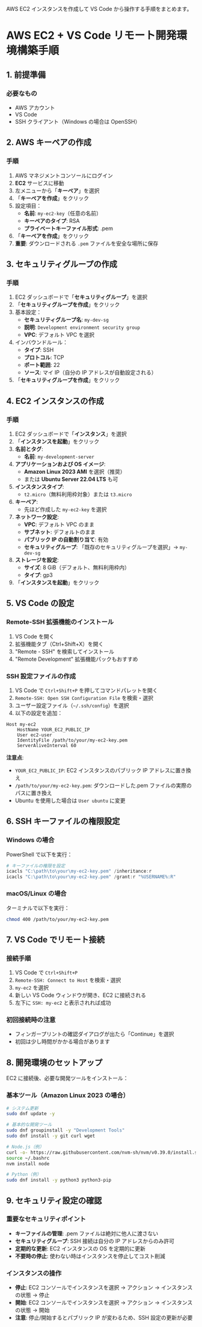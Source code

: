 AWS EC2 インスタンスを作成して VS Code から操作する手順をまとめます。

# AWS EC2 + VS Code リモート開発環境構築手順

## 1. 前提準備

### 必要なもの

- AWS アカウント
- VS Code
- SSH クライアント（Windows の場合は OpenSSH）

## 2. AWS キーペアの作成

### 手順

1. AWS マネジメントコンソールにログイン
2. **EC2** サービスに移動
3. 左メニューから「**キーペア**」を選択
4. 「**キーペアを作成**」をクリック
5. 設定項目：
   - **名前**: `my-ec2-key`（任意の名前）
   - **キーペアのタイプ**: RSA
   - **プライベートキーファイル形式**: .pem
6. 「**キーペアを作成**」をクリック
7. **重要**: ダウンロードされる `.pem` ファイルを安全な場所に保存

## 3. セキュリティグループの作成

### 手順

1. EC2 ダッシュボードで「**セキュリティグループ**」を選択
2. 「**セキュリティグループを作成**」をクリック
3. 基本設定：
   - **セキュリティグループ名**: `my-dev-sg`
   - **説明**: `Development environment security group`
   - **VPC**: デフォルト VPC を選択
4. インバウンドルール：
   - **タイプ**: SSH
   - **プロトコル**: TCP
   - **ポート範囲**: 22
   - **ソース**: マイ IP（自分の IP アドレスが自動設定される）
5. 「**セキュリティグループを作成**」をクリック

## 4. EC2 インスタンスの作成

### 手順

1. EC2 ダッシュボードで「**インスタンス**」を選択
2. 「**インスタンスを起動**」をクリック
3. **名前とタグ**:
   - **名前**: `my-development-server`
4. **アプリケーションおよび OS イメージ**:
   - **Amazon Linux 2023 AMI** を選択（推奨）
   - または **Ubuntu Server 22.04 LTS** も可
5. **インスタンスタイプ**:
   - `t2.micro`（無料利用枠対象）または `t3.micro`
6. **キーペア**:
   - 先ほど作成した `my-ec2-key` を選択
7. **ネットワーク設定**:
   - **VPC**: デフォルト VPC のまま
   - **サブネット**: デフォルトのまま
   - **パブリック IP の自動割り当て**: 有効
   - **セキュリティグループ**: 「既存のセキュリティグループを選択」→ `my-dev-sg`
8. **ストレージを設定**:
   - **サイズ**: 8 GiB（デフォルト、無料利用枠内）
   - **タイプ**: gp3
9. 「**インスタンスを起動**」をクリック

## 5. VS Code の設定

### Remote-SSH 拡張機能のインストール

1. VS Code を開く
2. 拡張機能タブ（Ctrl+Shift+X）を開く
3. "Remote - SSH" を検索してインストール
4. "Remote Development" 拡張機能パックもおすすめ

### SSH 設定ファイルの作成

1. VS Code で `Ctrl+Shift+P` を押してコマンドパレットを開く
2. `Remote-SSH: Open SSH Configuration File` を検索・選択
3. ユーザー設定ファイル（`~/.ssh/config`）を選択
4. 以下の設定を追加：

```
Host my-ec2
    HostName YOUR_EC2_PUBLIC_IP
    User ec2-user
    IdentityFile /path/to/your/my-ec2-key.pem
    ServerAliveInterval 60
```

**注意点**:

- `YOUR_EC2_PUBLIC_IP`: EC2 インスタンスのパブリック IP アドレスに置き換え
- `/path/to/your/my-ec2-key.pem`: ダウンロードした.pem ファイルの実際のパスに置き換え
- Ubuntu を使用した場合は `User ubuntu` に変更

## 6. SSH キーファイルの権限設定

### Windows の場合

PowerShell で以下を実行：

```powershell
# キーファイルの権限を設定
icacls "C:\path\to\your\my-ec2-key.pem" /inheritance:r
icacls "C:\path\to\your\my-ec2-key.pem" /grant:r "%USERNAME%:R"
```

### macOS/Linux の場合

ターミナルで以下を実行：

```bash
chmod 400 /path/to/your/my-ec2-key.pem
```

## 7. VS Code でリモート接続

### 接続手順

1. VS Code で `Ctrl+Shift+P`
2. `Remote-SSH: Connect to Host` を検索・選択
3. `my-ec2` を選択
4. 新しい VS Code ウィンドウが開き、EC2 に接続される
5. 左下に `SSH: my-ec2` と表示されれば成功

### 初回接続時の注意

- フィンガープリントの確認ダイアログが出たら「Continue」を選択
- 初回は少し時間がかかる場合があります

## 8. 開発環境のセットアップ

EC2 に接続後、必要な開発ツールをインストール：

### 基本ツール（Amazon Linux 2023 の場合）

```bash
# システム更新
sudo dnf update -y

# 基本的な開発ツール
sudo dnf groupinstall -y "Development Tools"
sudo dnf install -y git curl wget

# Node.js（例）
curl -o- https://raw.githubusercontent.com/nvm-sh/nvm/v0.39.0/install.sh | bash
source ~/.bashrc
nvm install node

# Python（例）
sudo dnf install -y python3 python3-pip
```

## 9. セキュリティ設定の確認

### 重要なセキュリティポイント

- **キーファイルの管理**: .pem ファイルは絶対に他人に渡さない
- **セキュリティグループ**: SSH 接続は自分の IP アドレスからのみ許可
- **定期的な更新**: EC2 インスタンスの OS を定期的に更新
- **不要時の停止**: 使わない時はインスタンスを停止してコスト削減

### インスタンスの操作

- **停止**: EC2 コンソールでインスタンスを選択 → アクション → インスタンスの状態 → 停止
- **開始**: EC2 コンソールでインスタンスを選択 → アクション → インスタンスの状態 → 開始
- **注意**: 停止/開始するとパブリック IP が変わるため、SSH 設定の更新が必要
